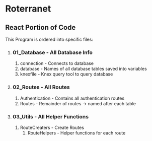 # Roterranet

## React Portion of Code

This Program is ordered into specific files:
1. ### 01_Database - All Database Info
    1. connection - Connects to database
    2. database - Names of all database tables saved into variables
    3. knexfile - Knex query tool to query database

2. ### 02_Routes - All Routes
    1. Authentication - Contains all authentication routes
    2. Routes - Remainder of routes -> named after each table

3. ### 03_Utils - All Helper Functions
    1. RouteCreaters - Create Routes 
        1. RouteHelpers - Helper functions for each route

